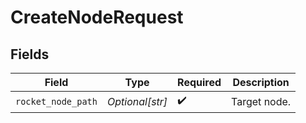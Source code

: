 # CreateNodeRequest


## Fields

| Field              | Type               | Required           | Description        |
| ------------------ | ------------------ | ------------------ | ------------------ |
| `rocket_node_path` | *Optional[str]*    | :heavy_check_mark: | Target node.       |